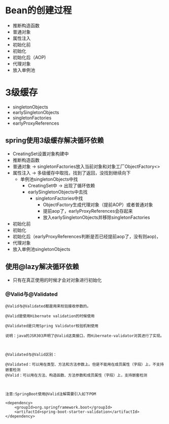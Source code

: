# Bean的创建过程
* 推断构造函数
* 普通对象
* 属性注入
* 初始化前
* 初始化
* 初始化后（AOP)
* 代理对象
* 放入单例池

# 3级缓存
* singletonObjects
* earlySingletonObjects
* singletonFactories
* earlyProxyReferences

## spring使用3级缓存解决循环依赖
* CreatingSet设置对象构建中
* 推断构造函数
* 普通对象 -> singletonFactories放入当前对象和对象工厂ObjectFactory<>
* 属性注入 -> 多级缓存中取找，找到了返回，没找到继续向下
    * 单例池singletonObjects中找
        * CreatingSet中 -> 出现了循环依赖
        * earlySingletonObjects中去找
            * singletonFactories中找
                * ObjectFactory生成代理对象（提前AOP）或者普通对象
                * 提前aop了，earlyProxyReferences会存起来
                * 放入earlySingletonObjects并移除singletonFactories
* 初始化前
* 初始化
* 初始化后（earlyProxyReferences判断是否已经提前aop了，没有则aop)，
* 代理对象
* 放入单例池singletonObjects

## 使用@lazy解决循环依赖
* 只有在真正使用的时候才会对对象进行初始化


### @Valid与@Validated
```
@Valid与@Validated都是用来校验接收参数的。
 
@Valid是使用Hibernate validation的时候使用
 
@Validated是只用Spring Validator校验机制使用
 
说明：java的JSR303声明了@Valid这类接口，而Hibernate-validator对其进行了实现。
 
 
 
@Validated与@Valid区别：
 
@Validated：可以用在类型、方法和方法参数上。但是不能用在成员属性（字段）上，不支持嵌套检测
@Valid：可以用在方法、构造函数、方法参数和成员属性（字段）上，支持嵌套检测
 
 
 
注意:SpringBoot使用@Valid注解需要引入如下POM
 
<dependency>
	<groupId>org.springframework.boot</groupId>
	<artifactId>spring-boot-starter-validation</artifactId>
</dependency>

```
